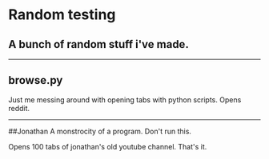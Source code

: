 # Random testing
## A bunch of random stuff i've made.

---

## browse.py
Just me messing around with opening tabs with python scripts. Opens reddit.

---

##Jonathan
A monstrocity of a program. Don't run this.

Opens 100 tabs of jonathan's old youtube channel. That's it.
